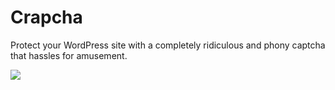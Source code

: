 Crapcha
=======

Protect your WordPress site with a completely ridiculous and phony captcha that hassles for amusement.

![](https://raw.github.com/kovshenin/crapcha/master/screenshot-1.png)
